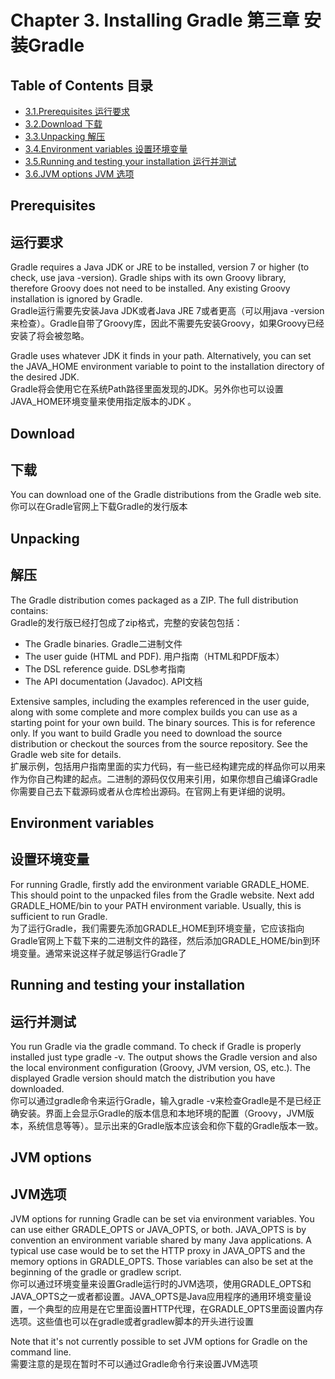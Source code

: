 # Chapter 3. Installing Gradle 第三章 安装Gradle
## Table of Contents 目录

* [3.1.Prerequisites 运行要求](#prerequisites)
* [3.2.Download 下载](#download)
* [3.3.Unpacking 解压](#unpacking)
* [3.4.Environment variables 设置环境变量](#environment-variables)
* [3.5.Running and testing your installation 运行并测试](#running-and-testing-your-installation)
* [3.6.JVM options JVM 选项](#jvm-options)

## Prerequisites
## 运行要求
Gradle requires a Java JDK or JRE to be installed, version 7 or higher (to check, use java -version). Gradle ships with its own Groovy library, therefore Groovy does not need to be installed. Any existing Groovy installation is ignored by Gradle.  
Gradle运行需要先安装Java JDK或者Java JRE 7或者更高（可以用java -version 来检查）。Gradle自带了Groovy库，因此不需要先安装Groovy，如果Groovy已经安装了将会被忽略。

Gradle uses whatever JDK it finds in your path. Alternatively, you can set the JAVA_HOME environment variable to point to the installation directory of the desired JDK.  
Gradle将会使用它在系统Path路径里面发现的JDK。另外你也可以设置JAVA_HOME环境变量来使用指定版本的JDK 。

## Download
## 下载
You can download one of the Gradle distributions from the Gradle web site.  
你可以在Gradle官网上下载Gradle的发行版本

## Unpacking
## 解压
The Gradle distribution comes packaged as a ZIP. The full distribution contains:  
Gradle的发行版已经打包成了zip格式，完整的安装包包括：

* The Gradle binaries. Gradle二进制文件
* The user guide (HTML and PDF). 用户指南（HTML和PDF版本）
* The DSL reference guide. DSL参考指南
* The API documentation (Javadoc). API文档

Extensive samples, including the examples referenced in the user guide, along with some complete and more complex builds you can use as a starting point for your own build.
The binary sources. This is for reference only. If you want to build Gradle you need to download the source distribution or checkout the sources from the source repository. See the Gradle web site for details.  
扩展示例，包括用户指南里面的实力代码，有一些已经构建完成的样品你可以用来作为你自己构建的起点。二进制的源码仅仅用来引用，如果你想自己编译Gradle你需要自己去下载源码或者从仓库检出源码。在官网上有更详细的说明。

## Environment variables
## 设置环境变量
For running Gradle, firstly add the environment variable GRADLE_HOME. This should point to the unpacked files from the Gradle website. Next add GRADLE_HOME/bin to your PATH environment variable. Usually, this is sufficient to run Gradle.  
为了运行Gradle，我们需要先添加GRADLE_HOME到环境变量，它应该指向Gradle官网上下载下来的二进制文件的路径，然后添加GRADLE_HOME/bin到环境变量。通常来说这样子就足够运行Gradle了

## Running and testing your installation
## 运行并测试
You run Gradle via the gradle command. To check if Gradle is properly installed just type gradle -v. The output shows the Gradle version and also the local environment configuration (Groovy, JVM version, OS, etc.). The displayed Gradle version should match the distribution you have downloaded.  
你可以通过gradle命令来运行Gradle，输入gradle -v来检查Gradle是不是已经正确安装。界面上会显示Gradle的版本信息和本地环境的配置（Groovy，JVM版本，系统信息等等）。显示出来的Gradle版本应该会和你下载的Gradle版本一致。

## JVM options
## JVM选项
JVM options for running Gradle can be set via environment variables. You can use either GRADLE_OPTS or JAVA_OPTS, or both. JAVA_OPTS is by convention an environment variable shared by many Java applications. A typical use case would be to set the HTTP proxy in JAVA_OPTS and the memory options in GRADLE_OPTS. Those variables can also be set at the beginning of the gradle or gradlew script.  
你可以通过环境变量来设置Gradle运行时的JVM选项，使用GRADLE_OPTS和JAVA_OPTS之一或者都设置。JAVA_OPTS是Java应用程序的通用环境变量设置，一个典型的应用是在它里面设置HTTP代理，在GRADLE_OPTS里面设置内存选项。这些值也可以在gradle或者gradlew脚本的开头进行设置

Note that it's not currently possible to set JVM options for Gradle on the command line.  
需要注意的是现在暂时不可以通过Gradle命令行来设置JVM选项